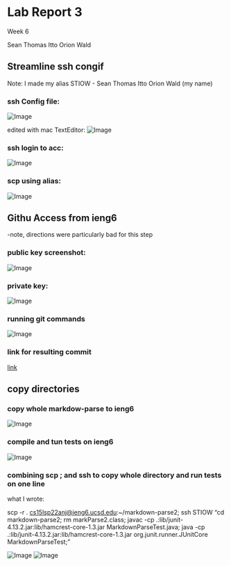 # Lab Report 3
Week 6

Sean Thomas Itto Orion Wald


## Streamline ssh congif

Note: I made my alias STIOW - Sean Thomas Itto Orion Wald (my name)

### ssh Config file:
![Image](Lab6_2.png)

edited with mac TextEditor:
![Image](Lab6_3.png)

### ssh login to acc:
![Image](Lab6_1.png)

### scp using alias:
![Image](Lab6_4.png)

## Githu Access from ieng6

-note, directions were particularly bad for this step

### public key screenshot:
![Image](Lab6_5.png)

### private key:
![Image](Lab6_6.png)

### running git commands
![Image](Lab6_7.png)

### link for resulting commit
[link](https://github.com/CrustaceanKing/markdown-parser/commit/a05eb1089f0ec48650bb1539c0f98e73fd7f864c)

## copy directories

### copy whole markdow-parse to ieng6
![Image](Lab6_8.png)

### compile and tun tests on ieng6
![Image](Lab6_9.png)

### combining scp ; and ssh to copy whole directory and run tests on one line

what I wrote:

scp -r . cs15lsp22anj@ieng6.ucsd.edu:~/markdown-parse2; ssh STIOW “cd markdown-parse2; rm markParse2.class; javac -cp .:lib/junit-4.13.2.jar:lib/hamcrest-core-1.3.jar MarkdownParseTest.java; java -cp .:lib/junit-4.13.2.jar:lib/hamcrest-core-1.3.jar org.junit.runner.JUnitCore MarkdownParseTest;”

![Image](Lab6_10_1.png)
![Image](Lab6_10_2.png)

